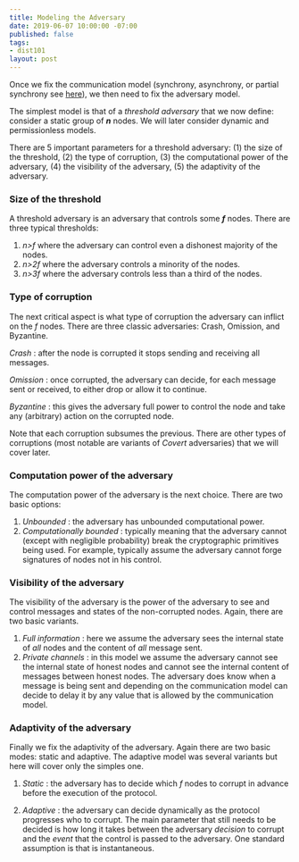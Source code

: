 ```yaml
---
title: Modeling the Adversary
date: 2019-06-07 10:00:00 -07:00
published: false
tags:
- dist101
layout: post
---
```


Once we fix the communication model (synchrony, asynchrony, or partial synchrony see [here](https://ittaiab.github.io/2019-05-31-2019-5-31-models/)), we then need to fix the adversary model.

The simplest model is that of a _threshold adversary_ that we now define: consider a static group of **_n_** nodes. We will later consider dynamic and permissionless models.

There are 5 important parameters for a threshold adversary: (1) the size of the threshold, (2) the type of corruption, (3) the computational power of the adversary, (4) the visibility of the adversary, (5) the adaptivity of the adversary.


### Size of the threshold
A threshold adversary is an adversary that controls some **_f_** nodes. There are three typical thresholds:
1. _n>f_ where the adversary can control even a dishonest majority of the nodes.
2. _n>2f_ where the adversary controls a minority of the nodes.
3. _n>3f_ where the adversary controls less than a third of the nodes.

### Type of corruption
The next critical aspect is what type of corruption the adversary can inflict on the _f_ nodes. There are three classic adversaries: Crash, Omission, and Byzantine.

_Crash_ : after the node is corrupted it stops sending and receiving all messages.

_Omission_ : once corrupted, the adversary can decide, for each message sent or received, to either drop or allow it to continue.

_Byzantine_ : this gives the adversary full power to control the node and take any (arbitrary) action on the corrupted node.

Note that each corruption subsumes the previous.
There are other types of corruptions (most notable are variants of _Covert_ adversaries) that we will cover later.


### Computation power of the adversary
The computation power of the adversary is the next choice. There are two basic options:
1. _Unbounded_ : the adversary has  unbounded computational power.
2. _Computationally bounded_ : typically meaning that the adversary cannot (except with negligible probability) break the cryptographic primitives being used. For example, typically assume the adversary cannot forge signatures of nodes not in his control. 

### Visibility of the adversary 
The visibility of the adversary is the power of the adversary to see and control messages and states of the non-corrupted nodes. Again, there are two basic variants.

1. _Full information_ : here we assume the adversary sees the internal state of _all_ nodes and the content of _all_ message sent.
3. _Private channels_ : in this model we assume the adversary cannot see the internal state of honest nodes and cannot see the internal content of messages between honest nodes. The adversary does know when a message is being sent and depending on the communication model can decide to delay it by any value that is allowed by the communication model.

### Adaptivity of the adversary 
Finally we fix the adaptivity of the adversary. Again there are two basic modes: static and adaptive. The adaptive model was several variants but here will cover only the simples one.

1. _Static_ : the adversary has to decide which _f_ nodes to corrupt in advance before the execution of the protocol.

2. _Adaptive_ : the adversary can decide dynamically as the protocol progresses who to corrupt. The main parameter that still needs to be decided is how long it takes between the adversary _decision_ to corrupt and the _event_ that the control is passed to the adversary. One standard assumption is that is instantaneous.
